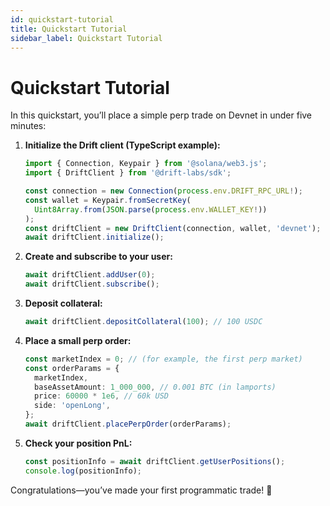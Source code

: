 ```yaml
---
id: quickstart-tutorial
title: Quickstart Tutorial
sidebar_label: Quickstart Tutorial
---
```


# Quickstart Tutorial

In this quickstart, you’ll place a simple perp trade on Devnet in under five minutes:

1. **Initialize the Drift client (TypeScript example):**  
   ```ts
   import { Connection, Keypair } from '@solana/web3.js';
   import { DriftClient } from '@drift-labs/sdk';

   const connection = new Connection(process.env.DRIFT_RPC_URL!);
   const wallet = Keypair.fromSecretKey(
     Uint8Array.from(JSON.parse(process.env.WALLET_KEY!))
   );
   const driftClient = new DriftClient(connection, wallet, 'devnet');
   await driftClient.initialize();
   ```

2. **Create and subscribe to your user:**  
   ```ts
   await driftClient.addUser(0);
   await driftClient.subscribe();
   ```

3. **Deposit collateral:**  
   ```ts
   await driftClient.depositCollateral(100); // 100 USDC
   ```

4. **Place a small perp order:**  
   ```ts
   const marketIndex = 0; // (for example, the first perp market)
   const orderParams = {
     marketIndex,
     baseAssetAmount: 1_000_000, // 0.001 BTC (in lamports)
     price: 60000 * 1e6, // 60k USD
     side: 'openLong',
   };
   await driftClient.placePerpOrder(orderParams);
   ```

5. **Check your position PnL:**  
   ```ts
   const positionInfo = await driftClient.getUserPositions();
   console.log(positionInfo);
   ```

Congratulations—you’ve made your first programmatic trade! 🎉
